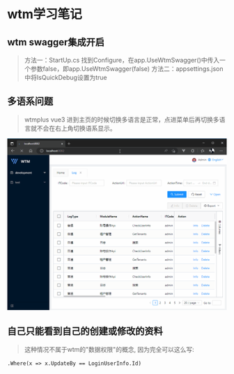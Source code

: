 # wtm学习笔记

## wtm swagger集成开启

> 方法一：StartUp.cs 找到Configure，在app.UseWtmSwagger()中传入一个参数false，即app.UseWtmSwagger(false)
> 方法二：appsettings.json中将IsQuickDebug设置为true

## 多语系问题

> wtmplus vue3 进到主页的时候切换多语言是正常，点进菜单后再切换多语言就不会在右上角切换语系显示。

![](./images/i18n_swicth_bug.gif)

## 自己只能看到自己的创建或修改的资料

> 这种情况不属于wtm的"数据权限"的概念, 因为完全可以这么写:
```
.Where(x => x.UpdateBy == LoginUserInfo.Id)
```